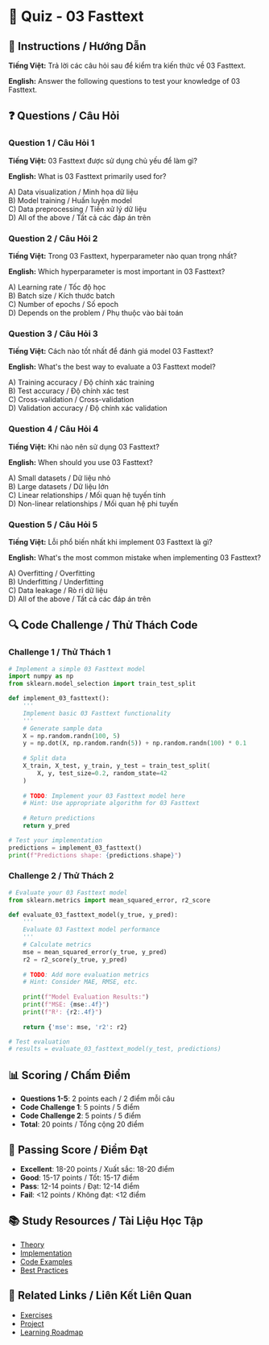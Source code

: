 # 🧠 Quiz - 03 Fasttext

## 📝 Instructions / Hướng Dẫn

**Tiếng Việt:** Trả lời các câu hỏi sau để kiểm tra kiến thức về 03 Fasttext.

**English:** Answer the following questions to test your knowledge of 03 Fasttext.

## ❓ Questions / Câu Hỏi

### Question 1 / Câu Hỏi 1
**Tiếng Việt:** 03 Fasttext được sử dụng chủ yếu để làm gì?

**English:** What is 03 Fasttext primarily used for?

A) Data visualization / Minh họa dữ liệu  
B) Model training / Huấn luyện model  
C) Data preprocessing / Tiền xử lý dữ liệu  
D) All of the above / Tất cả các đáp án trên

### Question 2 / Câu Hỏi 2
**Tiếng Việt:** Trong 03 Fasttext, hyperparameter nào quan trọng nhất?

**English:** Which hyperparameter is most important in 03 Fasttext?

A) Learning rate / Tốc độ học  
B) Batch size / Kích thước batch  
C) Number of epochs / Số epoch  
D) Depends on the problem / Phụ thuộc vào bài toán

### Question 3 / Câu Hỏi 3
**Tiếng Việt:** Cách nào tốt nhất để đánh giá model 03 Fasttext?

**English:** What's the best way to evaluate a 03 Fasttext model?

A) Training accuracy / Độ chính xác training  
B) Test accuracy / Độ chính xác test  
C) Cross-validation / Cross-validation  
D) Validation accuracy / Độ chính xác validation

### Question 4 / Câu Hỏi 4
**Tiếng Việt:** Khi nào nên sử dụng 03 Fasttext?

**English:** When should you use 03 Fasttext?

A) Small datasets / Dữ liệu nhỏ  
B) Large datasets / Dữ liệu lớn  
C) Linear relationships / Mối quan hệ tuyến tính  
D) Non-linear relationships / Mối quan hệ phi tuyến

### Question 5 / Câu Hỏi 5
**Tiếng Việt:** Lỗi phổ biến nhất khi implement 03 Fasttext là gì?

**English:** What's the most common mistake when implementing 03 Fasttext?

A) Overfitting / Overfitting  
B) Underfitting / Underfitting  
C) Data leakage / Rò rỉ dữ liệu  
D) All of the above / Tất cả các đáp án trên

## 🔍 Code Challenge / Thử Thách Code

### Challenge 1 / Thử Thách 1
```python
# Implement a simple 03 Fasttext model
import numpy as np
from sklearn.model_selection import train_test_split

def implement_03_fasttext():
    '''
    Implement basic 03 Fasttext functionality
    '''
    # Generate sample data
    X = np.random.randn(100, 5)
    y = np.dot(X, np.random.randn(5)) + np.random.randn(100) * 0.1
    
    # Split data
    X_train, X_test, y_train, y_test = train_test_split(
        X, y, test_size=0.2, random_state=42
    )
    
    # TODO: Implement your 03 Fasttext model here
    # Hint: Use appropriate algorithm for 03 Fasttext
    
    # Return predictions
    return y_pred

# Test your implementation
predictions = implement_03_fasttext()
print(f"Predictions shape: {predictions.shape}")
```

### Challenge 2 / Thử Thách 2
```python
# Evaluate your 03 Fasttext model
from sklearn.metrics import mean_squared_error, r2_score

def evaluate_03_fasttext_model(y_true, y_pred):
    '''
    Evaluate 03 Fasttext model performance
    '''
    # Calculate metrics
    mse = mean_squared_error(y_true, y_pred)
    r2 = r2_score(y_true, y_pred)
    
    # TODO: Add more evaluation metrics
    # Hint: Consider MAE, RMSE, etc.
    
    print(f"Model Evaluation Results:")
    print(f"MSE: {mse:.4f}")
    print(f"R²: {r2:.4f}")
    
    return {'mse': mse, 'r2': r2}

# Test evaluation
# results = evaluate_03_fasttext_model(y_test, predictions)
```

## 📊 Scoring / Chấm Điểm

- **Questions 1-5**: 2 points each / 2 điểm mỗi câu
- **Code Challenge 1**: 5 points / 5 điểm
- **Code Challenge 2**: 5 points / 5 điểm
- **Total**: 20 points / Tổng cộng 20 điểm

## 🎯 Passing Score / Điểm Đạt

- **Excellent**: 18-20 points / Xuất sắc: 18-20 điểm
- **Good**: 15-17 points / Tốt: 15-17 điểm  
- **Pass**: 12-14 points / Đạt: 12-14 điểm
- **Fail**: <12 points / Không đạt: <12 điểm

## 📚 Study Resources / Tài Liệu Học Tập

- [Theory](./THEORY_03_fasttext.md)
- [Implementation](./IMPLEMENTATION_03_fasttext.md)
- [Code Examples](./CODE_EXAMPLES_03_fasttext.md)
- [Best Practices](./BEST_PRACTICES_03_fasttext.md)

## 🔗 Related Links / Liên Kết Liên Quan

- [Exercises](./EXERCISES_03_fasttext.md)
- [Project](./PROJECT_03_fasttext.md)
- [Learning Roadmap](./LEARNING_ROADMAP_03_fasttext.md)
